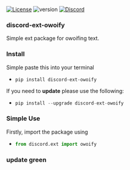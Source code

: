 [![License](https://img.shields.io/github/license/GreenDiscord/discord-ext-owoify)](https://mit-license.org/) ![version](https://img.shields.io/pypi/v/discord-ext-owoify) [![Discord](https://img.shields.io/discord/807028485667028993.svg?label=&logo=discord&logoColor=ffffff&color=7389D8&labelColor=6A7EC2)](https://discord.gg/esARSKDMAp)

### discord-ext-owoify
Simple ext package for owoifing text.

### Install
Simple paste this into your terminal

- ```shell script
  pip install discord-ext-owoify
  ```

If you need to **update** please use the following:

- ```python
  pip install --upgrade discord-ext-owoify
  ```

### Simple Use
Firstly, import the package using

- ```python
  from discord.ext import owoify
  ```

### update green
